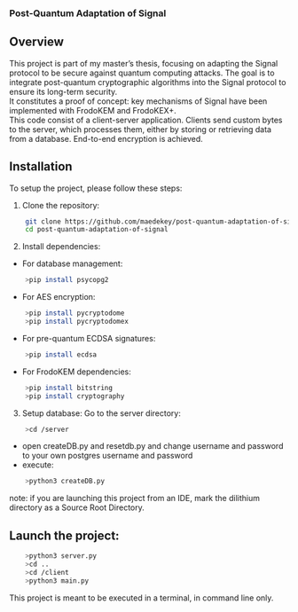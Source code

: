 ### Post-Quantum Adaptation of Signal
## Overview
This project is part of my master’s thesis, focusing on adapting the Signal protocol to be secure against quantum computing attacks. The goal is to integrate post-quantum cryptographic algorithms into the Signal protocol to ensure its long-term security. \
It constitutes a proof of concept: key mechanisms of Signal have been implemented with FrodoKEM and FrodoKEX+. \
This code consist of a client-server application. Clients send custom bytes to the server, which processes them, either by storing or retrieving data from a database. End-to-end encryption is achieved.

## Installation
To setup the project, please follow these steps:
1. Clone the repository: 
```bash
    git clone https://github.com/maedekey/post-quantum-adaptation-of-signal.git
    cd post-quantum-adaptation-of-signal
```
2. Install dependencies: 
* For database management:
```bash
    >pip install psycopg2
```
* For AES encryption:
```bash
    >pip install pycryptodome
    >pip install pycryptodomex
```
* For pre-quantum ECDSA signatures:
```bash
    >pip install ecdsa
```
* For FrodoKEM dependencies:
```bash
    >pip install bitstring
    >pip install cryptography
```
3. Setup database:
Go to the server directory:
```bash
    >cd /server
```
* open createDB.py and resetdb.py and change username and password to your own postgres username and password
* execute:
```bash
    >python3 createDB.py
```

note: if you are launching this project from an IDE, mark the dilithium directory as a Source Root Directory.
## Launch the project:
```bash
    >python3 server.py
    >cd ..
    >cd /client
    >python3 main.py
```
This project is meant to be executed in a terminal, in command line only. 

